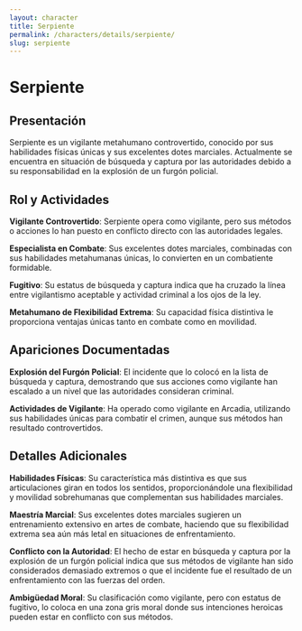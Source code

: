 ```yaml
---
layout: character
title: Serpiente
permalink: /characters/details/serpiente/
slug: serpiente
---
```


# Serpiente

## Presentación

Serpiente es un vigilante metahumano controvertido, conocido por sus habilidades físicas únicas y sus excelentes dotes marciales. Actualmente se encuentra en situación de búsqueda y captura por las autoridades debido a su responsabilidad en la explosión de un furgón policial.

## Rol y Actividades

**Vigilante Controvertido**: Serpiente opera como vigilante, pero sus métodos o acciones lo han puesto en conflicto directo con las autoridades legales.

**Especialista en Combate**: Sus excelentes dotes marciales, combinadas con sus habilidades metahumanas únicas, lo convierten en un combatiente formidable.

**Fugitivo**: Su estatus de búsqueda y captura indica que ha cruzado la línea entre vigilantismo aceptable y actividad criminal a los ojos de la ley.

**Metahumano de Flexibilidad Extrema**: Su capacidad física distintiva le proporciona ventajas únicas tanto en combate como en movilidad.

## Apariciones Documentadas

**Explosión del Furgón Policial**: El incidente que lo colocó en la lista de búsqueda y captura, demostrando que sus acciones como vigilante han escalado a un nivel que las autoridades consideran criminal.

**Actividades de Vigilante**: Ha operado como vigilante en Arcadia, utilizando sus habilidades únicas para combatir el crimen, aunque sus métodos han resultado controvertidos.

## Detalles Adicionales

**Habilidades Físicas**: Su característica más distintiva es que sus articulaciones giran en todos los sentidos, proporcionándole una flexibilidad y movilidad sobrehumanas que complementan sus habilidades marciales.

**Maestría Marcial**: Sus excelentes dotes marciales sugieren un entrenamiento extensivo en artes de combate, haciendo que su flexibilidad extrema sea aún más letal en situaciones de enfrentamiento.

**Conflicto con la Autoridad**: El hecho de estar en búsqueda y captura por la explosión de un furgón policial indica que sus métodos de vigilante han sido considerados demasiado extremos o que el incidente fue el resultado de un enfrentamiento con las fuerzas del orden.

**Ambigüedad Moral**: Su clasificación como vigilante, pero con estatus de fugitivo, lo coloca en una zona gris moral donde sus intenciones heroicas pueden estar en conflicto con sus métodos.